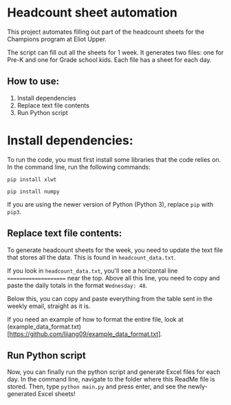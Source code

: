# Headcount sheet automation

This project automates filling out part of the headcount sheets for the Champions program at Eliot Upper.

The script can fill out all the sheets for 1 week. It generates two files: one for Pre-K and one for Grade school kids. Each file has a sheet for each day.

## How to use:

1. Install dependencies
2. Replace text file contents
3. Run Python script

# Install dependencies:

To run the code, you must first install some libraries that the code relies on. In the command line, run the following commands:

`pip install xlwt`

`pip install numpy`

If you are using the newer version of Python (Python 3), replace `pip` with `pip3`.

## Replace text file contents:

To generate headcount sheets for the week, you need to update the text file that stores all the data. This is found in `headcount_data.txt`.

If you look in `headcount_data.txt`, you'll see a horizontal line `===================` near the top. Above all this line, you need to copy and paste the daily totals in the format `Wednesday: 48`.

Below this, you can copy and paste everything from the table sent in the weekly email, straight as it is.

If you need an example of how to format the entire file, look at (example_data_format.txt)[https://github.com/ljiang09/example_data_format.txt].

## Run Python script

Now, you can finally run the python script and generate Excel files for each day. In the command line, navigate to the folder where this ReadMe file is stored. Then, type `python main.py` and press enter, and see the newly-generated Excel sheets!
